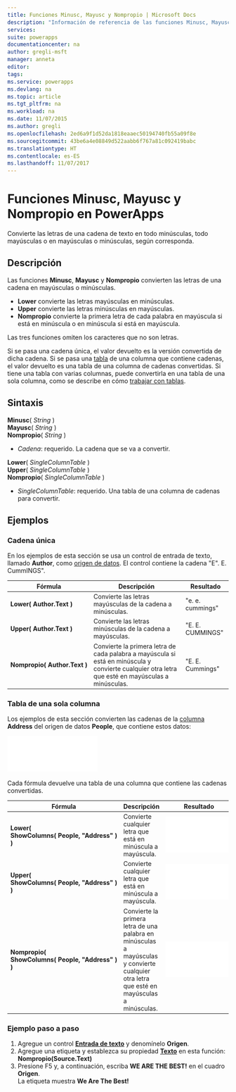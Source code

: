 ```yaml
---
title: Funciones Minusc, Mayusc y Nompropio | Microsoft Docs
description: "Información de referencia de las funciones Minusc, Mayusc y Nompropio de PowerApps, con sintaxis y ejemplos"
services: 
suite: powerapps
documentationcenter: na
author: gregli-msft
manager: anneta
editor: 
tags: 
ms.service: powerapps
ms.devlang: na
ms.topic: article
ms.tgt_pltfrm: na
ms.workload: na
ms.date: 11/07/2015
ms.author: gregli
ms.openlocfilehash: 2ed6a9f1d52da1818eaaec50194740fb55a09f8e
ms.sourcegitcommit: 43be6a4e08849d522aabb6f767a81c092419babc
ms.translationtype: HT
ms.contentlocale: es-ES
ms.lasthandoff: 11/07/2017
---
```

# <a name="lower-upper-and-proper-functions-in-powerapps"></a>Funciones Minusc, Mayusc y Nompropio en PowerApps
Convierte las letras de una cadena de texto en todo minúsculas, todo mayúsculas o en mayúsculas o minúsculas, según corresponda.

## <a name="description"></a>Descripción
Las funciones **Minusc**, **Mayusc** y **Nompropio** convierten las letras de una cadena en mayúsculas o minúsculas.

* **Lower** convierte las letras mayúsculas en minúsculas.
* **Upper** convierte las letras minúsculas en mayúsculas.
* **Nompropio** convierte la primera letra de cada palabra en mayúscula si está en minúscula o en minúscula si está en mayúscula.

Las tres funciones omiten los caracteres que no son letras.

Si se pasa una cadena única, el valor devuelto es la versión convertida de dicha cadena.  Si se pasa una [tabla](../working-with-tables.md) de una columna que contiene cadenas, el valor devuelto es una tabla de una columna de cadenas convertidas. Si tiene una tabla con varias columnas, puede convertirla en una tabla de una sola columna, como se describe en cómo [trabajar con tablas](../working-with-tables.md).

## <a name="syntax"></a>Sintaxis
**Minusc**( *String* )<br>**Mayusc**( *String* )<br>**Nompropio**( *String* )

* *Cadena*: requerido. La cadena que se va a convertir.

**Lower**( *SingleColumnTable* )<br>**Upper**( *SingleColumnTable* )<br>**Nompropio**( *SingleColumnTable* )

* *SingleColumnTable*: requerido. Una tabla de una columna de cadenas para convertir.

## <a name="examples"></a>Ejemplos
### <a name="single-string"></a>Cadena única
En los ejemplos de esta sección se usa un control de entrada de texto, llamado **Author**, como [origen de datos](../working-with-data-sources.md). El control contiene la cadena "E". E. CummINGS".

| Fórmula | Descripción | Resultado |
| --- | --- | --- |
| **Lower(&nbsp;Author.Text&nbsp;)** |Convierte las letras mayúsculas de la cadena a minúsculas. |"e. e. cummings" |
| **Upper(&nbsp;Author.Text&nbsp;)** |Convierte las letras minúsculas de la cadena a mayúsculas. |"E. E. CUMMINGS" |
| **Nompropio(&nbsp;Author.Text&nbsp;)** |Convierte la primera letra de cada palabra a mayúscula si está en minúscula y convierte cualquier otra letra que esté en mayúsculas a minúsculas. |"E. E. Cummings" |

### <a name="single-column-table"></a>Tabla de una sola columna
Los ejemplos de esta sección convierten las cadenas de la [columna](../working-with-tables.md#columns) **Address** del origen de datos **People**, que contiene estos datos:

![](media/function-lower-upper-proper/people-table.png)

Cada fórmula devuelve una tabla de una columna que contiene las cadenas convertidas.

| Fórmula | Descripción | Resultado |
| --- | --- | --- |
| **Lower( ShowColumns(&nbsp;People,&nbsp;"Address"&nbsp;) )** |Convierte cualquier letra que está en minúscula a mayúscula. |<style> img { max-width:none; } </style> ![](media/function-lower-upper-proper/people-table-lower.png) |
| **Upper( ShowColumns(&nbsp;People,&nbsp;"Address"&nbsp;) )** |Convierte cualquier letra que está en minúscula a mayúscula. |![](media/function-lower-upper-proper/people-table-upper.png) |
| **Nompropio( ShowColumns(&nbsp;People,&nbsp;"Address"&nbsp;) )** |Convierte la primera letra de una palabra en minúsculas a mayúsculas y convierte cualquier otra letra que esté en mayúsculas a minúsculas. |![](media/function-lower-upper-proper/people-table-proper.png) |

### <a name="step-by-step-example"></a>Ejemplo paso a paso
1. Agregue un control **[Entrada de texto](../controls/control-text-input.md)** y denomínelo **Origen**.
2. Agregue una etiqueta y establezca su propiedad **[Texto](../controls/properties-core.md)** en esta función:<br>**Nompropio(Source.Text)**
3. Presione F5 y, a continuación, escriba **WE ARE THE BEST!** en el cuadro **Origen**.<br>La etiqueta muestra **We Are The Best!**

